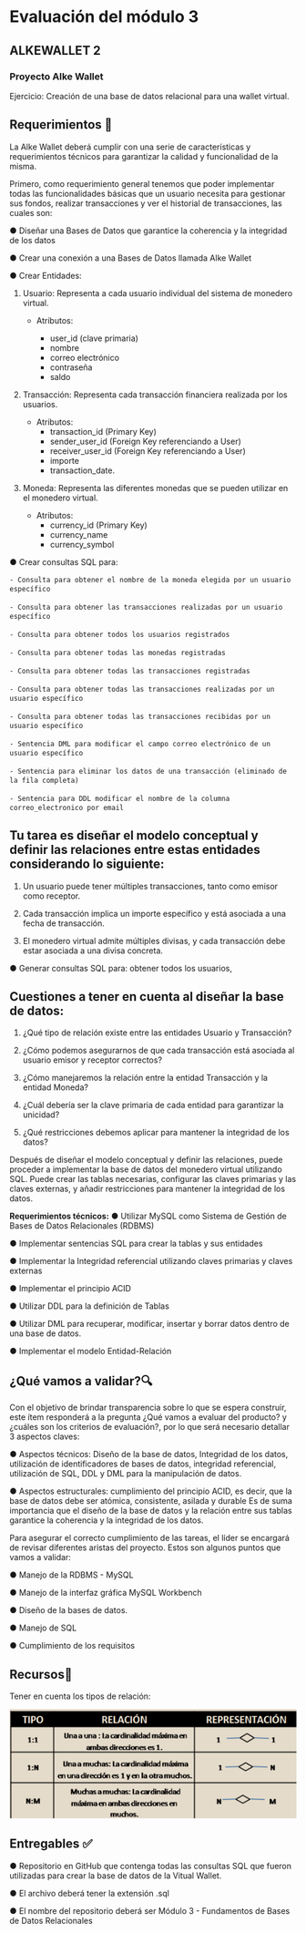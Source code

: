 # Evaluación del módulo 3
## ALKEWALLET 2
### Proyecto Alke Wallet
Ejercicio: Creación de una base de datos relacional para una wallet virtual.

## Requerimientos 🤝
La Alke Wallet deberá cumplir con una serie de características y
requerimientos técnicos para garantizar la calidad y funcionalidad de la
misma.

Primero, como requerimiento general tenemos que poder implementar
todas las funcionalidades básicas que un usuario necesita para gestionar
sus fondos, realizar transacciones y ver el historial de transacciones,
las cuales son:

● Diseñar una Bases de Datos que garantice la coherencia y la
integridad de los datos

● Crear una conexión a una Bases de Datos llamada Alke Wallet

● Crear Entidades:

1. Usuario: Representa a cada usuario individual del sistema de
monedero virtual.
    - Atributos:

      - user_id (clave primaria)
      - nombre
      - correo electrónico
      - contraseña
      - saldo


2. Transacción: Representa cada transacción financiera realizada por los
usuarios.
    - Atributos:
      - transaction_id (Primary Key)
      - sender_user_id (Foreign Key referenciando a User)
      - receiver_user_id (Foreign Key referenciando a User)
      - importe
      - transaction_date.



3. Moneda: Representa las diferentes monedas que se pueden utilizar
en el monedero virtual.
    - Atributos:
      - currency_id (Primary Key)
      - currency_name
      - currency_symbol

● Crear consultas SQL para:

    - Consulta para obtener el nombre de la moneda elegida por un usuario específico

    - Consulta para obtener las transacciones realizadas por un usuario específico

    - Consulta para obtener todos los usuarios registrados

    - Consulta para obtener todas las monedas registradas

    - Consulta para obtener todas las transacciones registradas

    - Consulta para obtener todas las transacciones realizadas por un usuario específico

    - Consulta para obtener todas las transacciones recibidas por un usuario específico

    - Sentencia DML para modificar el campo correo electrónico de un usuario específico

    - Sentencia para eliminar los datos de una transacción (eliminado de la fila completa)

    - Sentencia para DDL modificar el nombre de la columna correo_electronico por email


## Tu tarea es diseñar el modelo conceptual y definir las relaciones entre estas entidades considerando lo siguiente:

1. Un usuario puede tener múltiples transacciones, tanto como emisor
como receptor.

2. Cada transacción implica un importe específico y está asociada a una
fecha de transacción.

3. El monedero virtual admite múltiples divisas, y cada transacción debe
estar asociada a una divisa concreta.

● Generar consultas SQL para: obtener todos los usuarios,

## Cuestiones a tener en cuenta al diseñar la base de datos:

1. ¿Qué tipo de relación existe entre las entidades Usuario y
Transacción?

2. ¿Cómo podemos asegurarnos de que cada transacción está asociada
al usuario emisor y receptor correctos?

3. ¿Cómo manejaremos la relación entre la entidad Transacción y la
entidad Moneda?

4. ¿Cuál debería ser la clave primaria de cada entidad para garantizar la
unicidad?

5. ¿Qué restricciones debemos aplicar para mantener la integridad de
los datos?

Después de diseñar el modelo conceptual y definir las relaciones, puede
proceder a implementar la base de datos del monedero virtual utilizando
SQL. Puede crear las tablas necesarias, configurar las claves primarias y las
claves externas, y añadir restricciones para mantener la integridad de los
datos.


**Requerimientos técnicos:**
● Utilizar MySQL como Sistema de Gestión de Bases de Datos Relacionales (RDBMS)

● Implementar sentencias SQL para crear la tablas y sus entidades

● Implementar la Integridad referencial utilizando claves primarias y claves externas

● Implementar el principio ACID

● Utilizar DDL para la definición de Tablas

● Utilizar DML para recuperar, modificar, insertar y borrar datos dentro de una base de datos.

● Implementar el modelo Entidad-Relación

## ¿Qué vamos a validar?🔍

Con el objetivo de brindar transparencia sobre lo que se espera construir, este
ítem responderá a la pregunta ¿Qué vamos a evaluar del producto? y ¿cuáles
son los criterios de evaluación?, por lo que será necesario detallar 3 aspectos
claves:

● Aspectos técnicos: Diseño de la base de datos, Integridad de los datos,
utilización de identificadores de bases de datos, integridad referencial,
utilización de SQL, DDL y DML para la manipulación de datos.

● Aspectos estructurales: cumplimiento del principio ACID, es decir, que la
base de datos debe ser atómica, consistente, asilada y durable Es de suma
importancia que el diseño de la base de datos y la relación entre sus tablas
garantice la coherencia y la integridad de los datos.

Para asegurar el correcto cumplimiento de las tareas, el líder se encargará
de revisar diferentes aristas del proyecto. Estos son algunos puntos que
vamos a validar:

● Manejo de la RDBMS - MySQL

● Manejo de la interfaz gráfica MySQL Workbench

● Diseño de la bases de datos.

● Manejo de SQL

● Cumplimiento de los requisitos

## Recursos🎁
Tener en cuenta los tipos de relación:

![alt text](image.png)

## Entregables ✅

● Repositorio en GitHub que contenga todas las consultas SQL que fueron utilizadas para crear la base de datos de la Vitual Wallet.

● El archivo deberá tener la extensión .sql

● El nombre del repositorio deberá ser Módulo 3 - Fundamentos de Bases de Datos Relacionales